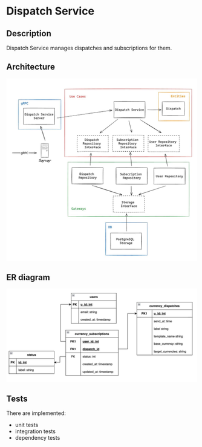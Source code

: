 # Dispatch Service

## Description

Dispatch Service manages dispatches and subscriptions for them.

## Architecture
![architecture](./docs/service-architecture.jpg)

## ER diagram
![er-diagram](./docs/er-diagram.jpg)

## Tests

There are implemented:
- unit tests
- integration tests
- dependency tests
